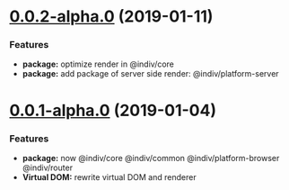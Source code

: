 <a name="0.0.2-alpha.0"></a>
# [0.0.2-alpha.0](https://github.com/DimaLiLongJi/InDiv/releases/tag/v0.0.2-alpha.0) (2019-01-11)


### Features

* **package:** optimize render in @indiv/core
* **package:** add package of server side render: @indiv/platform-server


<a name="0.0.1-alpha.0"></a>
# [0.0.1-alpha.0](https://github.com/DimaLiLongJi/InDiv/releases/tag/v0.0.1-alpha.0) (2019-01-04)


### Features

* **package:** now @indiv/core @indiv/common @indiv/platform-browser @indiv/router
* **Virtual DOM:** rewrite virtual DOM and renderer

